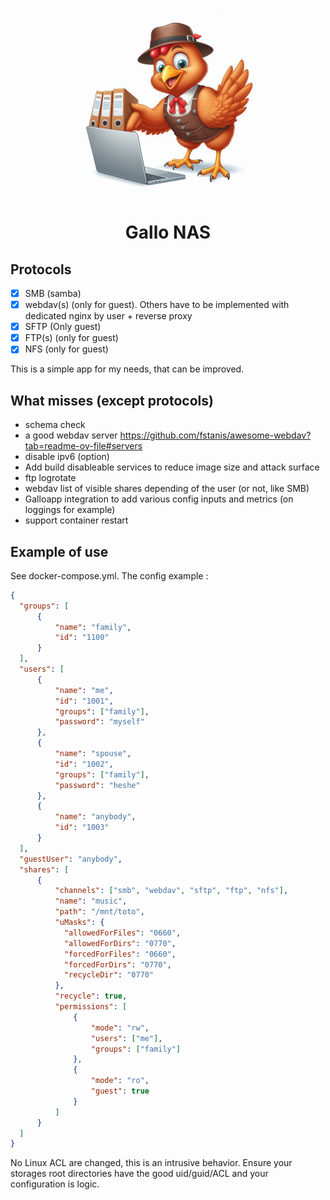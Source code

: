 <p align="center">
    <img width="300" src="https://raw.githubusercontent.com/gallolabs/NAS/main/logo_w300.jpeg">
  <h1 align="center">Gallo NAS</h1>
</p>

## Protocols
- [X] SMB (samba)
- [x] webdav(s) (only for guest). Others have to be implemented with dedicated nginx by user + reverse proxy
- [x] SFTP (Only guest)
- [x] FTP(s) (only for guest)
- [x] NFS (only for guest)

This is a simple app for my needs, that can be improved.

## What misses (except protocols)

- schema check
- a good webdav server https://github.com/fstanis/awesome-webdav?tab=readme-ov-file#servers
- disable ipv6 (option)
- Add build disableable services to reduce image size and attack surface
- ftp logrotate
- webdav list of visible shares depending of the user (or not, like SMB)
- Galloapp integration to add various config inputs and metrics (on loggings for example)
- support container restart

## Example of use

See docker-compose.yml. The config example :

```json
{
  "groups": [
      {
          "name": "family",
          "id": "1100"
      }
  ],
  "users": [
      {
          "name": "me",
          "id": "1001",
          "groups": ["family"],
          "password": "myself"
      },
      {
          "name": "spouse",
          "id": "1002",
          "groups": ["family"],
          "password": "heshe"
      },
      {
          "name": "anybody",
          "id": "1003"
      }
  ],
  "guestUser": "anybody",
  "shares": [
      {
          "channels": ["smb", "webdav", "sftp", "ftp", "nfs"],
          "name": "music",
          "path": "/mnt/toto",
          "uMasks": {
            "allowedForFiles": "0660",
            "allowedForDirs": "0770",
            "forcedForFiles": "0660",
            "forcedForDirs": "0770",
            "recycleDir": "0770"
          },
          "recycle": true,
          "permissions": [
              {
                  "mode": "rw",
                  "users": ["me"],
                  "groups": ["family"]
              },
              {
                  "mode": "ro",
                  "guest": true
              }
          ]
      }
  ]
}
```

No Linux ACL are changed, this is an intrusive behavior. Ensure your storages root directories have the good uid/guid/ACL and your configuration is logic.
